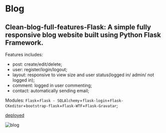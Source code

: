 # Blog
## Clean-blog-full-features-Flask: A simple fully responsive blog website built using Python Flask Framework.
Features includes:

  - post: create/edit/delete;
  - user: register/login/logout;
  - layout: responsive to view size and user status(logged in/ admin/ not logged in);
  - comment: logged in user commenting;
  - contact: automatically sending email;

Modules: `Flask`+`Flask - SQLAlchemy`+`flask-login`+`Flask-CKeditor`+`bootstrap-flask`+`Flask-WTF`+`Flask-Gravatar`;

[deployed](https://one5eroripanaacumde-ce-nu-stiu.onrender.com/)

   ![blog](https://github.com/andreivln/Blog/blob/master/restful-simple-blog.gif)
